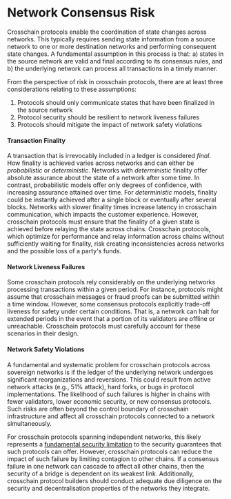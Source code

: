 # Network Consensus Risk
Crosschain protocols enable the coordination of state changes across networks. This typically requires sending state information from a source network to one or more destination networks and performing consequent state changes. A fundamental assumption in this process is that: a) states in the source network are valid and final according to its consensus rules, and b) the underlying network can process all transactions in a timely manner.

From the perspective of risk in crosschain protocols, there are at least three considerations relating to these assumptions:

1. Protocols should only communicate states that have been finalized in the source network
1. Protocol security should be resilient to network liveness failures
1. Protocols should mitigate the impact of network safety violations

#### Transaction Finality
A transaction that is irrevocably included in a ledger is considered _final_. How finality is achieved varies across networks and can either be _probabilistic_ or _deterministic_. Networks with _deterministic_ finality offer absolute assurance about the state of a network after some time. In contrast, probabilistic models offer only degrees of confidence, with increasing assurance attained over time. For _deterministic_ models, finality could be instantly achieved after a single block or eventually after several blocks. Networks with slower finality times increase latency in crosschain communication, which impacts the customer experience. However, crosschain protocols must ensure that the finality of a given state is achieved before relaying the state across chains. Crosschain protocols, which optimize for performance and relay information across chains without sufficiently waiting for finality, risk creating inconsistencies across networks and the possible loss of a party's funds.

#### Network Liveness Failures
Some crosschain protocols rely considerably on the underlying networks processing transactions within a given period. For instance, protocols might assume that crosschain messages or fraud proofs can be submitted within a time window. However, some consensus protocols explicitly trade-off liveness for safety under certain conditions. That is, a network can halt for extended periods in the event that a portion of its validators are offline or unreachable. Crosschain protocols must carefully account for these scenarios in their design.

#### Network Safety Violations
A fundamental and systematic problem for crosschain protocols across sovereign networks is if the ledger of the underlying network undergoes significant reorganizations and reversions. This could result from active network attacks (e.g., 51% attack), hard forks, or bugs in protocol implementations. The likelihood of such failures is higher in chains with fewer validators, lower economic security, or new consensus protocols. Such risks are often beyond the control boundary of crosschain infrastructure and affect all crosschain protocols connected to a network simultaneously.

For crosschain protocols spanning independent networks, this likely represents a [fundamental security limitation](https://old.reddit.com/r/ethereum/comments/rwojtk/ama_we_are_the_efs_research_team_pt_7_07_january/hrngyk8/) to the security guarantees that such protocols can offer. However, crosschain protocols can reduce the impact of such failure by limiting contagion to other chains. If a consensus failure in one network can cascade to affect all other chains, then the security of a bridge is dependent on its weakest link. Additionally, crosschain protocol builders should conduct adequate due diligence on the security and decentralisation properties of the networks they integrate.
